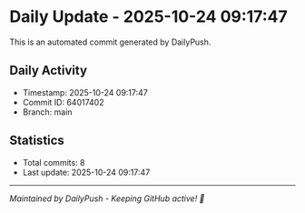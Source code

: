 # Daily Update - 2025-10-24 09:17:47

This is an automated commit generated by DailyPush.

## Daily Activity
- Timestamp: 2025-10-24 09:17:47
- Commit ID: 64017402
- Branch: main

## Statistics
- Total commits: 8
- Last update: 2025-10-24 09:17:47

---
*Maintained by DailyPush - Keeping GitHub active! 🚀*
